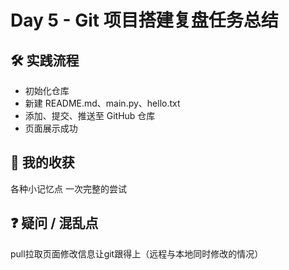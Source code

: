 # Day 5 - Git 项目搭建复盘任务总结

## 🛠️ 实践流程
- 初始化仓库
- 新建 README.md、main.py、hello.txt
- 添加、提交、推送至 GitHub 仓库
- 页面展示成功

## 🎯 我的收获
各种小记忆点 一次完整的尝试

## ❓ 疑问 / 混乱点
pull拉取页面修改信息让git跟得上（远程与本地同时修改的情况）
